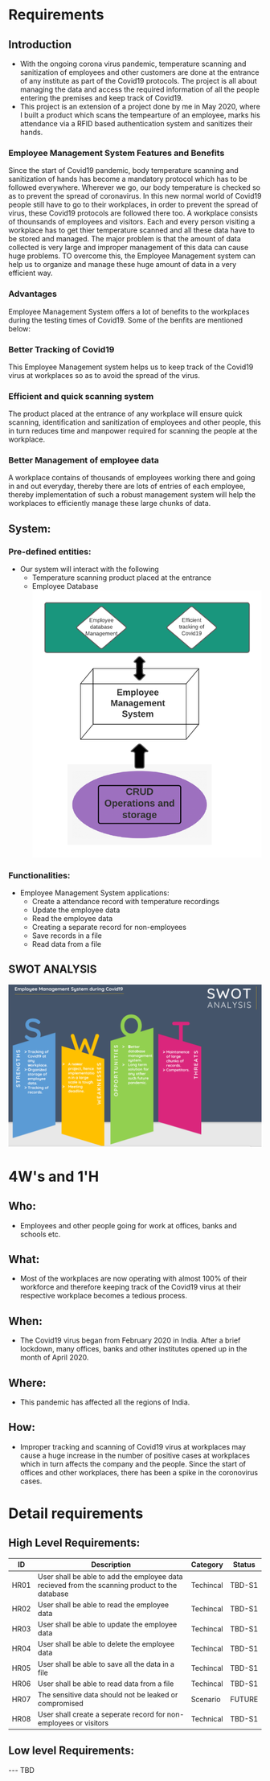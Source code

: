 # Requirements
## Introduction
 * With the ongoing corona virus pandemic, temperature scanning and sanitization of employees and other customers are done at the entrance of any institute as part of the Covid19 protocols. The project is all about managing the data and access the required information of all the people entering the premises and keep track of Covid19.
 * This project is an extension of a project done by me in May 2020, where I built a product which scans the tempearture of an employee, marks his attendance via a RFID based authentication system and sanitizes their hands.

### Employee Management System Features and Benefits
Since the start of Covid19 pandemic, body temperature scanning and sanitization of hands has become a mandatory protocol which has to be followed everywhere. Wherever we go, our body temperature is checked so as to prevent the spread of coronavirus. In this new normal world of Covid19 people still have to go to their workplaces, in order to prevent the spread of virus, these Covid19 protocols are followed there too. A workplace consists of thounsands of employees and visitors. Each and every person visiting a workplace has to get thier temperature scanned and all these data have to be stored and managed. The major problem is that the amount of data collected is very large and improper management of this data can cause huge problems. TO overcome this, the Employee Management system can help us to organize and manage these huge amount of data in a very efficient way.

### Advantages
Employee Management System offers a lot of benefits to the workplaces during the testing times of Covid19. Some of the benfits are mentioned below:

### Better Tracking of Covid19
This Employee Management system helps us to keep track of the Covid19 virus at workplaces so as to avoid the spread of the virus.

### Efficient and quick scanning system
The product placed at the entrance of any workplace will ensure quick scanning, identification and sanitization of employees and other people, this in turn reduces time and manpower required for scanning the people at the workplace.

### Better Management of employee data
A workplace contains of thousands of employees working there and going in and out everyday, thereby there are lots of entries of each employee, thereby implementation of such a robust management system will help the workplaces to efficiently manage these large chunks of data.

## System:
### Pre-defined entities:
* Our system will interact with the following 
    * Temperature scanning product placed at the entrance
    * Employee Database
![Description](https://github.com/somyagupta-2910/LTTS_MiniProject_256203/blob/main/1_Requirements/System.png)
### Functionalities:
* Employee Management System applications:
    * Create a attendance record with temperature recordings
    * Update the employee data
    * Read the employee data
    * Creating a separate record for non-employees
    * Save records in a file
    * Read data from a file

## SWOT ANALYSIS
![SWOT Analysis](https://github.com/somyagupta-2910/LTTS_MiniProject_256203/blob/main/1_Requirements/swot_analysis.PNG)

# 4W&#39;s and 1&#39;H

## Who:
* Employees and other people going for work at offices, banks and schools etc.

## What:
* Most of the workplaces are now operating with almost 100% of their workforce and therefore keeping track of the Covid19 virus at their respective workplace becomes a tedious process.

## When:
* The Covid19 virus began from February 2020 in India. After a brief lockdown, many offices, banks and other institutes opened up in the month of April 2020.

## Where:
* This pandemic has affected all the regions of India.

## How:
* Improper tracking and scanning of Covid19 virus at workplaces may cause a huge increase in the number of positive cases at workplaces which in turn affects the company and the people. Since the start of offices and other workplaces, there has been a spike in the coronovirus cases.

# Detail requirements
## High Level Requirements: 
| ID | Description | Category | Status | 
| ----- | ----- | ------- | ---------|
| HR01 | User shall be able to add the employee data recieved from the scanning product to the database | Techincal | TBD-S1 | 
| HR02 | User shall be able to read the employee data | Techincal | TBD-S1 |
| HR03 | User shall be able to update the employee data | Techincal | TBD-S1 |
| HR04 | User shall be able to delete the employee data | Techincal | TBD-S1 |
| HR05 | User shall be able to save all the data in a file | Techincal | TBD-S1 |
| HR06 | User shall be able to read data from a file | Techincal | TBD-S1 |
| HR07 | The sensitive data should not be leaked or compromised | Scenario | FUTURE |
| HR08 | User shall create a seperate record for non-employees or visitors | Technical | TBD-S1 |
##  Low level Requirements:

--- TBD
